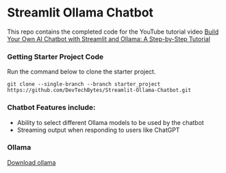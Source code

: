 # Streamlit Ollama Chatbot

This repo contains the completed code for the YouTube tutorial video <a href="#" target="_blank">Build Your Own AI Chatbot with Streamlit and Ollama: A Step-by-Step Tutorial</a>

### Getting Starter Project Code

Run the command below to clone the starter project.

```
git clone --single-branch --branch starter_project https://github.com/DevTechBytes/Streamlit-Ollama-Chatbot.git
```

### Chatbot Features include:
- Ability to select different Ollama models to be used by the chatbot
- Streaming output when responding to users like ChatGPT

### Ollama 
<a href="https://ollama.com/download">Download ollama</a>
